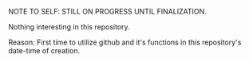 NOTE TO SELF: STILL ON PROGRESS UNTIL FINALIZATION.

Nothing interesting in this repository.

Reason: First time to utilize github and it's functions in this repository's date-time of creation.

